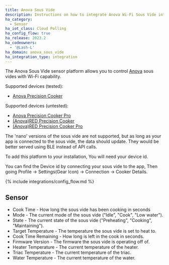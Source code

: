 ```yaml
---
title: Anova Sous Vide
description: Instructions on how to integrate Anova Wi-Fi Sous Vide into home assistant.
ha_category:
  - Sensor
ha_iot_class: Cloud Polling
ha_config_flow: true
ha_release: 2023.2
ha_codeowners:
  - '@Lash-L'
ha_domain: anova_sous_vide
ha_integration_type: integration
---
```


The Anova Sous Vide sensor platform allows you to control [Anova](https://anovaculinary.com/pages/find-your-anova-precision-cooker) sous vides with Wi-Fi capability.

Supported devices (tested):

- [Anova Precision Cooker](https://anovaculinary.com/products/anova-precision-cooker)

Supported devices (untested):

- [Anova Precision Cooker Pro](https://anovaculinary.com/products/anova-precision-cooker-pro)
- [(Anova)RED Precision Cooker](https://anovaculinary.com/products/anova-red-precision-cooker)
- [(Anova)RED Precision Cooker Pro](https://anovaculinary.com/products/anova-red-precision-cooker)

The 'nano' versions of the sous vide are not supported, but as long as your app is connected to the sous vide, the data should update. They would be better served using BLE instead of API calls.

To add this platform to your installation, You will need your device id.

You can find the Device id by connecting your sous vide to the app, Then going Profile -> Settings(Gear Icon) -> Connection -> Cooker Details.

{% include integrations/config_flow.md %}

## Sensor

- Cook Time - How long the sous vide has been cooking in seconds
- Mode - The current mode of the sous vide ("Idle", "Cook", "Low water").
- State - The current state of the sous vide ("Preheating", "Cooking", "Maintaining").
- Target Temperature - The temperature the sous vide is set to heat to.
- Cook Time Remaining - How long is left in the cook in seconds.
- Firmware Version - The firmware the sous vide is operating off of.
- Heater Temperature - The current temperature of the heater.
- Triac Temperature - The current temperature of the triac.
- Water Temperature - The current temperature of the water.

